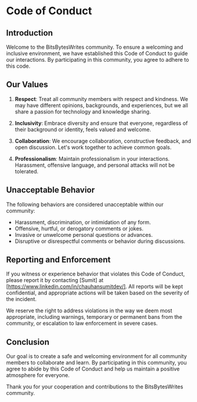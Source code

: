 # Code of Conduct

## Introduction

Welcome to the BitsBytesWrites community. To ensure a welcoming and inclusive environment, we have established this Code of Conduct to guide our interactions. By participating in this community, you agree to adhere to this code.

## Our Values

1. **Respect**: Treat all community members with respect and kindness. We may have different opinions, backgrounds, and experiences, but we all share a passion for technology and knowledge sharing.

2. **Inclusivity**: Embrace diversity and ensure that everyone, regardless of their background or identity, feels valued and welcome.

3. **Collaboration**: We encourage collaboration, constructive feedback, and open discussion. Let's work together to achieve common goals.

4. **Professionalism**: Maintain professionalism in your interactions. Harassment, offensive language, and personal attacks will not be tolerated.

## Unacceptable Behavior

The following behaviors are considered unacceptable within our community:

- Harassment, discrimination, or intimidation of any form.
- Offensive, hurtful, or derogatory comments or jokes.
- Invasive or unwelcome personal questions or advances.
- Disruptive or disrespectful comments or behavior during discussions.

## Reporting and Enforcement

If you witness or experience behavior that violates this Code of Conduct, please report it by contacting [Sumit] at [https://www.linkedin.com/in/chauhansumitdev/]. All reports will be kept confidential, and appropriate actions will be taken based on the severity of the incident.

We reserve the right to address violations in the way we deem most appropriate, including warnings, temporary or permanent bans from the community, or escalation to law enforcement in severe cases.

## Conclusion

Our goal is to create a safe and welcoming environment for all community members to collaborate and learn. By participating in this community, you agree to abide by this Code of Conduct and help us maintain a positive atmosphere for everyone.

Thank you for your cooperation and contributions to the BitsBytesWrites community.
